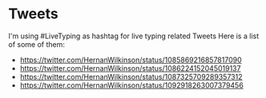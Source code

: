 # Tweets
I'm using #LiveTyping as hashtag for live typing related Tweets
Here is a list of some of them:
- https://twitter.com/HernanWilkinson/status/1085869216857817090
- https://twitter.com/HernanWilkinson/status/1086224152045019137
- https://twitter.com/HernanWilkinson/status/1087325709289357312
- https://twitter.com/HernanWilkinson/status/1092918263007379456
